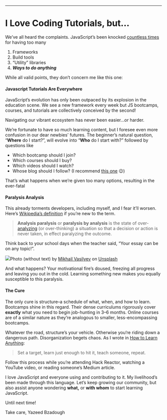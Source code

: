 * * *

# I Love Coding Tutorials, but…



We’ve all heard the complaints. JavaScript’s been knocked [countless times](https://www.google.com/search?q=too%20many%20javascript%20frameworks) for having too many

1.  Frameworks
2.  Build tools
3.  “Utility” libraries
4.  **_Ways to do anything_**

While all valid points, they don’t concern me like this one:

#### Javascript Tutorials Are Everywhere

JavaScript’s evolution has only been outpaced by its explosion in the education scene. We see a new framework every week but JS bootcamps, courses, and tutorials are collectively conceived by the second!

Navigating our vibrant ecosystem has never been easier…or harder.

We’re fortunate to have so much learning content, but I foresee even more confusion in our dear newbies’ futures. The beginner’s natural question, “**Where** do I start?”, will evolve into “**Who** do I start with?” followed by questions like

*   Which bootcamp should I join?
*   Which courses should I buy?
*   Which videos should I watch?
*   Whose blog should I follow? (I recommend [this one](https://medium.com/@yazeedb/) 😉)

That’s what happens when we’re given too many options, resulting in the ever-fatal

#### Paralysis Analysis

This already torments developers, including myself, and I fear it’ll worsen. Here’s [Wikipedia’s definition](https://en.wikipedia.org/wiki/Analysis_paralysis) if you’re new to the term.

> **Analysis paralysis** or **paralysis by analysis** is the state of over-[analyzing](https://en.wikipedia.org/wiki/Analyzing "Analyzing") (or over-thinking) a situation so that a decision or action is never taken, in effect paralyzing the outcome.

Think back to your school days when the teacher said, “Your essay can be on any topic!”.

![](https://cdn-images-1.medium.com/max/1600/1*Rw4yf5vgm7qBB5GJnfhn7w.jpeg)Photo (without text) by [Mikhail Vasilyev](https://unsplash.com/photos/NodtnCsLdTE?utm_source=unsplash&utm_medium=referral&utm_content=creditCopyText) on [Unsplash](https://unsplash.com/search/photos/scared?utm_source=unsplash&utm_medium=referral&utm_content=creditCopyText)

And what happens? Your motivational fire’s doused, freezing all progress and leaving you out in the cold. Learning something new makes you equally susceptible to this paralysis.

#### The Cure

The only cure is structure–a schedule of what, when, and how to learn. Bootcamps shine in this regard. Their dense curriculums rigorously cover **exactly** what you need to begin job-hunting in 3–6 months. Online courses are of a similar nature as they’re analogous to smaller, less-encompassing bootcamps.

Whatever the road, structure’s your vehicle. Otherwise you‘re riding down a dangerous path. Disorganization begets chaos. As I wrote in [How to Learn Anything](https://medium.com/@yazeedb/how-to-learn-anything-1f1324e5ef81):

> Set a target, learn just enough to hit it, teach someone, repeat.

Follow this process while you’re attending Hack Reactor, watching a YouTube video, or reading someone’s Medium article.

I love JavaScript and everyone using and contributing to it. My livelihood’s been made through this language. Let’s keep growing our community, but also assist anyone wondering **what,** or **with whom** to start learning JavaScript.

Until next time!

Take care,
Yazeed Bzadough